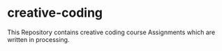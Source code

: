creative-coding
===============

This Repository contains creative coding course Assignments which are written in processing. 
